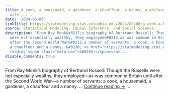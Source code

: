 ```yaml
---
title: A cook, a housemaid, a gardener, a chauffeur, a nanny, a philosopher, and his
  wife . . .
date: '2024-05-06'
linkTitle: https://statmodeling.stat.columbia.edu/2024/05/06/a-cook-a-housemaid-a-gardener-a-chauffeur-a-nanny-a-philosopher-and-his-wife/
source: Statistical Modeling, Causal Inference, and Social Science
description: 'From Ray Monk&#8217;s biography of Bertrand Russell: Though the Russells
  were not especially wealthy, they employed&#8212;as was common in Britain until
  after the Second World War&#8212;a number of servants: a cook, a housemaid, a gardener,
  a chauffeur and a nanny. &#8230; <a href="https://statmodeling.stat.columbia.edu/2024/05/06/a-cook-a-housemaid-a-gardener-a-chauffeur-a-nanny-a-philosopher-and-his-wife/">Continue
  reading <span class="meta-nav">&#8594;</span></a> ...'
disable_comments: true
---
```

From Ray Monk&#8217;s biography of Bertrand Russell: Though the Russells were not especially wealthy, they employed&#8212;as was common in Britain until after the Second World War&#8212;a number of servants: a cook, a housemaid, a gardener, a chauffeur and a nanny. &#8230; <a href="https://statmodeling.stat.columbia.edu/2024/05/06/a-cook-a-housemaid-a-gardener-a-chauffeur-a-nanny-a-philosopher-and-his-wife/">Continue reading <span class="meta-nav">&#8594;</span></a> ...